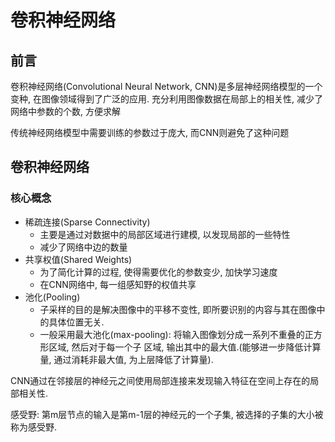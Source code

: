# 卷积神经网络

## 前言

卷积神经网络(Convolutional Neural Network, CNN)是多层神经网络模型的一个变种, 在图像领域得到了广泛的应用.
充分利用图像数据在局部上的相关性, 减少了网络中参数的个数, 方便求解

传统神经网络模型中需要训练的参数过于庞大, 而CNN则避免了这种问题

## 卷积神经网络

### 核心概念

- 稀疏连接(Sparse Connectivity)
    - 主要是通过对数据中的局部区域进行建模, 以发现局部的一些特性
    - 减少了网络中边的数量
- 共享权值(Shared Weights)
    - 为了简化计算的过程, 使得需要优化的参数变少, 加快学习速度
    - 在CNN网络中, 每一组感知野的权值共享
- 池化(Pooling)
    - 子采样的目的是解决图像中的平移不变性, 即所要识别的内容与其在图像中的具体位置无关.
    - 一般采用最大池化(max-pooling): 将输入图像划分成一系列不重叠的正方形区域, 然后对于每一个子
    区域, 输出其中的最大值.(能够进一步降低计算量, 通过消耗非最大值, 为上层降低了计算量).
    
CNN通过在邻接层的神经元之间使用局部连接来发现输入特征在空间上存在的局部相关性.

感受野: 第m层节点的输入是第m-1层的神经元的一个子集, 被选择的子集的大小被称为感受野.